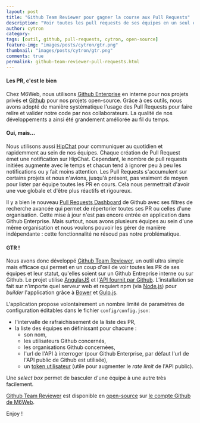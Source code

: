 ```yaml
---
layout: post
title: "Github Team Reviewer pour gagner la course aux Pull Requests"
description: "Voir toutes les pull requests de ses équipes en un seul endroit"
author: cytron
category:
tags: [outil, github, pull-requests, cytron, open-source]
feature-img: "images/posts/cytron/gtr.png"
thumbnail: "images/posts/cytron/gtr.png"
comments: true
permalink: github-team-reviewer-pull-requests.html
---
```


#### Les PR, c'est le bien

Chez M6Web, nous utilisons [Github Enterprise](https://enterprise.github.com/) en interne pour nos projets privés et [Github](https://github.com/) pour nos projets open-source. Grâce à ces outils, nous avons adopté de manière systématique l'usage des Pull Requests pour faire relire et valider notre code par nos collaborateurs. La qualité de nos développements a ainsi été grandement améliorée au fil du temps.

#### Oui, mais...

Nous utilisons aussi [HipChat](https://www.hipchat.com/) pour communiquer au quotidien et rapidemment au sein de nos équipes. Chaque création de Pull Request émet une notification sur HipChat. Cependant, le nombre de pull requests initiées augmente avec le temps et chacun tend à ignorer peu à peu les notifications ou y fait moins attention. Les Pull Requests s'accumulent sur certains projets et nous n'avions, jusqu'à présent, pas vraiment de moyen pour lister par équipe toutes les PR en cours. Cela nous permettrait d'avoir une vue globale et d'être plus réactifs et rigoureux.

Il y a bien le nouveau [Pull Requests Dashboard](https://github.com/blog/1901-managing-issues-and-pull-requests-across-repositories) de Github avec ses filtres de recherche avancée qui permet de répertorier toutes ses PR ou celles d'une organisation. Cette mise à jour n'est pas encore entrée en application dans Github Enterprise. Mais surtout, nous avons plusieurs équipes au sein d'une même organisation et nous voulons pouvoir les gérer de manière indépendante : cette fonctionnalité ne résoud pas notre problématique.

#### GTR !

Nous avons donc développé [Github Team Reviewer](https://github.com/BedrockStreaming/GithubTeamReviewer), un outil ultra simple mais efficace qui permet en un coup d'œil de voir toutes les PR de ses équipes et leur statut, qu'elles soient sur un Github Entreprise interne ou sur Github. Le projet utilise [AngularJS](https://angularjs.org/) et l'[API fournit par Github](https://developer.github.com/v3/). L’installation se fait sur n’importe quel serveur web et requiert npm (via [Node.js](https://nodejs.org/)) pour *builder* l'application grâce à [Bower](https://bower.io/) et [Gulp.js](https://gulpjs.com/).

L'application propose volontairement un nombre limité de paramètres de configuration éditables dans le fichier `config/config.json`:

* l'intervalle de rafraichissement de la liste des PR,
* la liste des équipes en définissant pour chacune :
  * son nom,
  * les utilisateurs Github concernés,
  * les organisations Github concernées,
  * l'url de l'API à interroger (pour Github Enterprise, par défaut l'url de l'API public de Github est utilisée),
  * un [token utilisateur](https://help.github.com/articles/creating-an-access-token-for-command-line-use/) (utile pour augmenter le *rate limit* de l'API public).

Une *select box* permet de basculer d'une équipe à une autre très facilement.

[Github Team Reviewer](https://github.com/BedrockStreaming/GithubTeamReviewer) est disponible en [open-source](https://tom.preston-werner.com/2011/11/22/open-source-everything.html) sur [le compte Github de M6Web](https://github.com/BedrockStreaming).

Enjoy !
